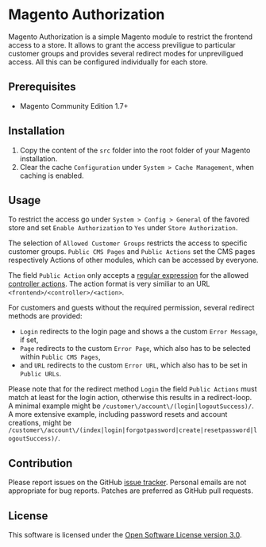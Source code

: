 Magento Authorization
=====================

Magento Authorization is a simple Magento module to restrict the frontend access to a store. It allows to grant the access previligue to particular customer groups and provides several redirect modes for unpreviligued access. All this can be configured individually for each store.

Prerequisites
-------------

* Magento Community Edition 1.7+

Installation
------------

1. Copy the content of the `src` folder into the root folder of your Magento installation.
2. Clear the cache `Configuration` under `System > Cache Management`, when caching is enabled.

Usage
-----

To restrict the access go under `System > Config > General` of the favored store and set `Enable Authorization` to `Yes` under `Store Authorization`.

The selection of `Allowed Customer Groups` restricts the access to specific customer groups. `Public CMS Pages` and `Public Actions` set the CMS pages respectively Actions of other modules, which can be accessed by everyone.

The field `Public Action` only accepts a [regular expression](http://net.tutsplus.com/tutorials/other/8-regular-expressions-you-should-know/) for the allowed [controller actions](http://www.magentocommerce.com/knowledge-base/entry/magento-for-dev-part-3-magento-controller-dispatch). The action format is very similiar to an URL `<frontend>/<controller>/<action>`.

For customers and guests without the required permission, several redirect methods are provided:

* `Login` redirects to the login page and shows a the custom `Error Message`, if set,
* `Page` redirects to the custom `Error Page`, which also has to be selected within `Public CMS Pages`,
* and `URL` redirects to the custom `Error URL`, which also has to be set in `Public URLs`.

Please note that for the redirect method `Login` the field `Public Actions` must match at least for the login action, otherwise this results in a redirect-loop. A minimal example might be `/customer\/account\/(login|logoutSuccess)/`. A more extensive example, including password resets and account creations, might be `/customer\/account\/(index|login|forgotpassword|create|resetpassword|logoutSuccess)/`.

Contribution
------------

Please report issues on the GitHub [issue tracker](https://github.com/witrin/magento-authorization/issues). Personal emails are not appropriate for bug reports. Patches are preferred as GitHub pull requests.

License
-------

This software is licensed under the [Open Software License version 3.0](http://opensource.org/licenses/osl-3.0).